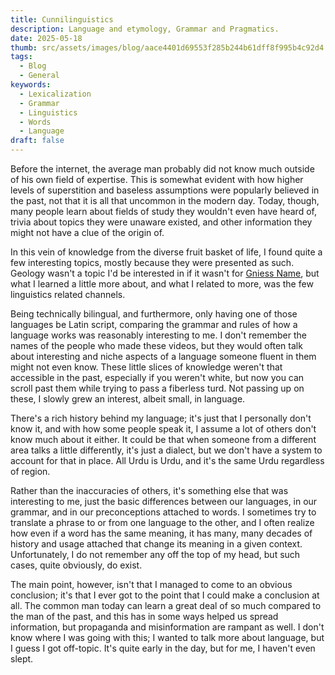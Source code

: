 ```yaml
---
title: Cunnilinguistics
description: Language and etymology, Grammar and Pragmatics.
date: 2025-05-18
thumb: src/assets/images/blog/aace4401d69553f285b244b61dff8f995b4c92d4.jpg
tags:
  - Blog
  - General
keywords:
  - Lexicalization
  - Grammar
  - Linguistics
  - Words
  - Language
draft: false
---
```


Before the internet, the average man probably did not know much outside of his own field of expertise. This is somewhat evident with how higher levels of superstition and baseless assumptions were popularly believed in the past, not that it is all that uncommon in the modern day. Today, though, many people learn about fields of study they wouldn't even have heard of, trivia about topics they were unaware existed, and other information they might not have a clue of the origin of.

In this vein of knowledge from the diverse fruit basket of life, I found quite a few interesting topics, mostly because they were presented as such. Geology wasn't a topic I'd be interested in if it wasn't for [Gniess Name](https://www.youtube.com/@gneissname), but what I learned a little more about, and what I related to more, was the few linguistics related channels.

Being technically bilingual, and furthermore, only having one of those languages be Latin script, comparing the grammar and rules of how a language works was reasonably interesting to me. I don't remember the names of the people who made these videos, but they would often talk about interesting and niche aspects of a language someone fluent in them might not even know. These little slices of knowledge weren't that accessible in the past, especially if you weren't white, but now you can scroll past them while trying to pass a fiberless turd. Not passing up on these, I slowly grew an interest, albeit small, in language.

There's a rich history behind my language; it's just that I personally don't know it, and with how some people speak it, I assume a lot of others don't know much about it either. It could be that when someone from a different area talks a little differently, it's just a dialect, but we don't have a system to account for that in place. All Urdu is Urdu, and it's the same Urdu regardless of region.

Rather than the inaccuracies of others, it's something else that was interesting to me, just the basic differences between our languages, in our grammar, and in our preconceptions attached to words. I sometimes try to translate a phrase to or from one language to the other, and I often realize how even if a word has the same meaning, it has many, many decades of history and usage attached that change its meaning in a given context. Unfortunately, I do not remember any off the top of my head, but such cases, quite obviously, do exist.

The main point, however, isn't that I managed to come to an obvious conclusion; it's that I ever got to the point that I could make a conclusion at all. The common man today can learn a great deal of so much compared to the man of the past, and this has in some ways helped us spread information, but propaganda and misinformation are rampant as well.
I don't know where I was going with this; I wanted to talk more about language, but I guess I got off-topic. It's quite early in the day, but for me, I haven't even slept.
